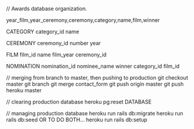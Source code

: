 

// Awards database organization.

year_film,year_ceremony,ceremony,category,name,film,winner

CATEGORY
category_id
name

CEREMONY
ceremony_id
number
year

FILM
film_id
name
film_year
ceremony_id

NOMINATION
nomination_id
nominee_name
winner
category_id
film_id


// merging from branch to master, then pushing to production
git checkout master
git branch
git merge contact_form
git push origin master
git push heroku master

// clearing production database
heroku pg:reset DATABASE

// managing production database
heroku run rails db:migrate
heroku run rails db:seed
OR TO DO BOTH...
heroku run rails db:setup
